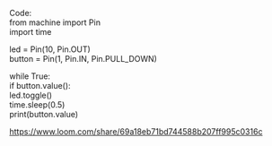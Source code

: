 Code:  
from machine import Pin  
import time  

led = Pin(10, Pin.OUT)  
button = Pin(1, Pin.IN, Pin.PULL_DOWN)  

while True:  
if button.value():  
led.toggle()  
time.sleep(0.5)  
print(button.value)  

https://www.loom.com/share/69a18eb71bd744588b207ff995c0316c

